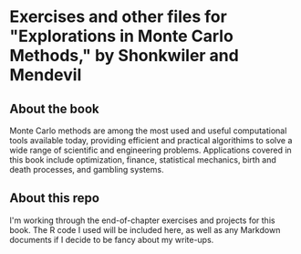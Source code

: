 # Exercises and other files for "Explorations in Monte Carlo Methods," by Shonkwiler and Mendevil

## About the book
Monte Carlo methods are among the most used and useful computational tools available today, providing efficient and practical algorithims to solve a wide range of scientific and engineering problems. Applications covered in this book include optimization, finance, statistical mechanics, birth and death processes, and gambling systems.

## About this repo
I'm working through the end-of-chapter exercises and projects for this book. The R code I used will be included here, as well as any Markdown documents if I decide to be fancy about my write-ups. 
